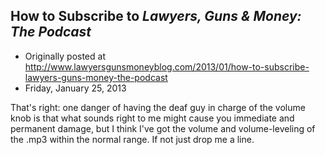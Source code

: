 ## How to Subscribe to <em>Lawyers, Guns &amp; Money: The Podcast</em>

 * Originally posted at http://www.lawyersgunsmoneyblog.com/2013/01/how-to-subscribe-lawyers-guns-money-the-podcast
 * Friday, January 25, 2013

That's right: one danger of having the deaf guy in charge of the volume knob is that what sounds right to me might cause you immediate and permanent damage, but I think I've got the volume and volume-leveling of the .mp3 within the normal range. If not just drop me a line.